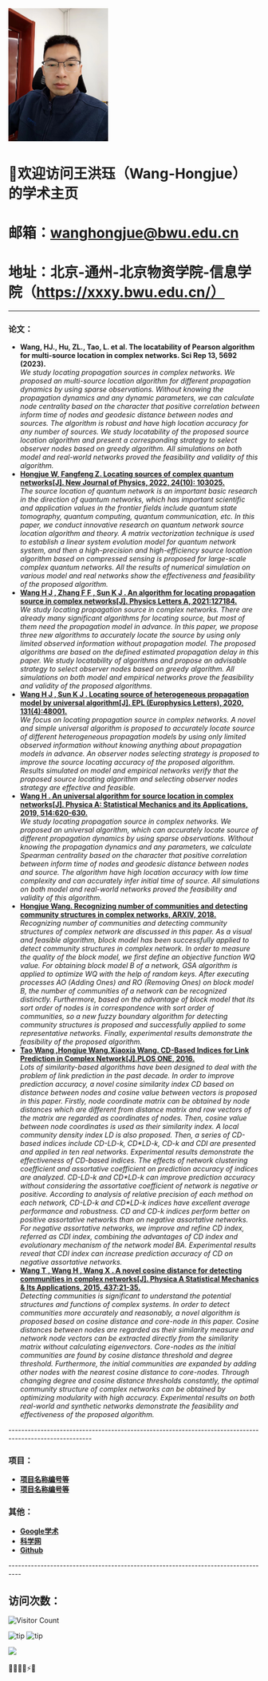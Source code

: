 <img src="./王洪珏.jpg" width="200px" alt="alt text">

# 🎉欢迎访问王洪珏（Wang-Hongjue）的学术主页
# 邮箱：wanghongjue@bwu.edu.cn
# 地址：北京-通州-北京物资学院-信息学院（https://xxxy.bwu.edu.cn/）

---------------------------------------------------------------
<h3>论文：</h3>
<ul>
	<li>
	<b>Wang, HJ., Hu, ZL., Tao, L. et al. The locatability of Pearson algorithm for multi-source location in complex networks. Sci Rep 13, 5692 (2023). </b></a>
	 <br/><i>We study locating propagation sources in complex networks. We proposed an multi-source location algorithm for different propagation dynamics by using sparse observations. Without knowing the propagation dynamics and any dynamic parameters, we can calculate node centrality based on the character that positive correlation between inform time of nodes and geodesic distance between nodes and sources. The algorithm is robust and have high location accuracy for any number of sources. We study locatability of the proposed source location algorithm and present a corresponding strategy to select observer nodes based on greedy algorithm. All simulations on both model and real-world networks proved the feasibility and validity of this algorithm.</i></li>
	<li><a href="https://iopscience.iop.org/article/10.1088/1367-2630/ac8db3">
	<b>Hongjue W, Fangfeng Z. Locating sources of complex quantum networks[J]. New Journal of Physics, 2022, 24(10): 103025.</b></a>
	 <br/><i>The source location of quantum network is an important basic research in the direction of quantum networks, which has important scientific and application values in the frontier fields include quantum state tomography, quantum computing, quantum communication, etc. In this paper, we conduct innovative research on quantum network source location algorithm and theory. A matrix vectorization technique is used to establish a linear system evolution model for quantum network system, and then a high-precision and high-efficiency source location algorithm based on compressed sensing is proposed for large-scale complex quantum networks. All the results of numerical simulation on various model and real networks show the effectiveness and feasibility of the proposed algorithm.</i></li>
	<li><a href="https://doi.org/10.1016/j.physleta.2021.127184">
	<b>Wang H J ,  Zhang F F ,  Sun K J . An algorithm for locating propagation source in complex networks[J]. Physics Letters A, 2021:127184.</b></a>
	 <br/><i>We study locating propagation source in complex networks. There are already many significant algorithms for locating source, but most of them need the propagation model in advance. In this paper, we propose three new algorithms to accurately locate the source by using only limited observed information without propagation model. The proposed algorithms are based on the defined estimated propagation delay in this paper. We study locatability of algorithms and propose an advisable strategy to select observer nodes based on greedy algorithm. All simulations on both model and empirical networks prove the feasibility and validity of the proposed algorithms.</i></li>
	<li><a href="https://epljournal.edpsciences.org/articles/epl/abs/2020/16/epl20259/epl20259.html">
	<b>Wang H J ,  Sun K J . Locating source of heterogeneous propagation model by universal algorithm[J]. EPL (Europhysics Letters), 2020, 131(4):48001.</b></a>
	 <br/><i>We focus on locating propagation source in complex networks. A novel and simple universal algorithm is proposed to accurately locate source of different heterogeneous propagation models by using only limited observed information without knowing anything about propagation models in advance. An observer nodes selecting strategy is proposed to improve the source locating accuracy of the proposed algorithm. Results simulated on model and empirical networks verify that the proposed source locating algorithm and selecting observer nodes strategy are effective and feasible. </i></li>
	<li><a href="https://doi.org/10.1016/j.physa.2018.09.114">
	<b>Wang H . An universal algorithm for source location in complex networks[J]. Physica A: Statistical Mechanics and its Applications, 2019, 514:620-630.</b></a>
	 <br/><i>We study locating propagation source in complex networks. We proposed an universal algorithm, which can accurately locate source of different propagation dynamics by using sparse observations. Without knowing the propagation dynamics and any parameters, we calculate Spearman centrality based on the character that positive correlation between inform time of nodes and geodesic distance between nodes and source. The algorithm have high location accuracy with low time complexity and can accurately infer initial time of source. All simulations on both model and real-world networks proved the feasibility and validity of this algorithm.</i></li>
	<li><a href="https://arxiv.org/abs/1803.06591">
	<b>Hongjue Wang. Recognizing number of communities and detecting community structures in complex networks, ARXIV, 2018.</b></a>
	 <br/><i>Recognizing number of communities and detecting community structures of complex network are discussed in this paper. As a visual and feasible algorithm, block model has been successfully applied to detect community structures in complex network. In order to measure the quality of the block model, we first define an objective function WQ value. For obtaining block model B of a network, GSA algorithm is applied to optimize WQ with the help of random keys. After executing processes AO (Adding Ones) and RO (Removing Ones) on block model B, the number of communities of a network can be recognized distinctly. Furthermore, based on the advantage of block model that its sort order of nodes is in correspondence with sort order of communities, so a new fuzzy boundary algorithm for detecting community structures is proposed and successfully applied to some representative networks. Finally, experimental results demonstrate the feasibility of the proposed algorithm.</i></li>
	<li><a href="https://doi.org/10.1371/journal.pone.0146727">
	<b>Tao Wang ,Hongjue Wang,Xiaoxia Wang. CD-Based Indices for Link Prediction in Complex Network[J].PLOS ONE, 2016.</b></a>
	 <br/><i>Lots of similarity-based algorithms have been designed to deal with the problem of link prediction in the past decade. In order to improve prediction accuracy, a novel cosine similarity index CD based on distance between nodes and cosine value between vectors is proposed in this paper. Firstly, node coordinate matrix can be obtained by node distances which are different from distance matrix and row vectors of the matrix are regarded as coordinates of nodes. Then, cosine value between node coordinates is used as their similarity index. A local community density index LD is also proposed. Then, a series of CD-based indices include CD-LD-k, CD*LD-k, CD-k and CDI are presented and applied in ten real networks. Experimental results demonstrate the effectiveness of CD-based indices. The effects of network clustering coefficient and assortative coefficient on prediction accuracy of indices are analyzed. CD-LD-k and CD*LD-k can improve prediction accuracy without considering the assortative coefficient of network is negative or positive. According to analysis of relative precision of each method on each network, CD-LD-k and CD*LD-k indices have excellent average performance and robustness. CD and CD-k indices perform better on positive assortative networks than on negative assortative networks. For negative assortative networks, we improve and refine CD index, referred as CDI index, combining the advantages of CD index and evolutionary mechanism of the network model BA. Experimental results reveal that CDI index can increase prediction accuracy of CD on negative assortative networks.</i></li>
	<li><a href="https://www.sciencedirect.com/science/article/abs/pii/S0378437115005233">
	<b>Wang T ,  Wang H ,  Wang X . A novel cosine distance for detecting communities in complex networks[J]. Physica A Statistical Mechanics & Its Applications, 2015, 437:21-35.</b></a>
	 <br/><i>Detecting communities is significant to understand the potential structures and functions of complex systems. In order to detect communities more accurately and reasonably, a novel algorithm is proposed based on cosine distance and core-node in this paper. Cosine distances between nodes are regarded as their similarity measure and network node vectors can be extracted directly from the similarity matrix without calculating eigenvectors. Core-nodes as the initial communities are found by cosine distance threshold and degree threshold. Furthermore, the initial communities are expanded by adding other nodes with the nearest cosine distance to core-nodes. Through changing degree and cosine distance thresholds constantly, the optimal community structure of complex networks can be obtained by optimizing modularity with high accuracy. Experimental results on both real-world and synthetic networks demonstrate the feasibility and effectiveness of the proposed algorithm.</i></li>
</ul>
--------------------------------------------------------------------------------------------------------
<h3>项目：</h3>
<ul>
      <li><td><a href="wang448721577.github.io"><b>项目名称编号等</b></a></td></li>
      <li><td><a href="wang448721577.github.io"><b>项目名称编号等</b></a></td></li>
</ul>

<h3>其他：</h3>
<ul>
      <li><td><a href="https://scholar.google.com/citations?hl=zh-CN&user=ywyxk5wAAAAJ&view_op=list_works&gmla=ABEO0YoM9Bp625IppC9tXp0Ud06He_bk0-HJfdcfhHNrcR9lt2cJpxsdh3des9xfL9wx7hiQ9OmeE5iISBUJGZPZjslv6neM76ziTOiPqz9j43ljeRHHx6Ojwuy4mP0yD_UHgmU"><b>Google学术</b></a></td></li>
      <li><td><a href="https://blog.sciencenet.cn/home.php"><b>科学网</b></a></td></li>
      <li><td><a href="https://github.com/wang448721577"><b>Github</b></a></td></li>
</ul>
----------------------------------------------------------------------------------

## 访问次数：
![Visitor Count](https://profile-counter.glitch.me/{wang448721577}/count.svg)

![tip](https://badgen.net/badge/MATLAB/2023/orange?icon=MATLAB)     ![tip](https://badgen.net/badge/python/3.1.6/green?icon=packagephobia)

<img src="https://emojis.slackmojis.com/emojis/images/1531849430/4246/blob-sunglasses.gif?1531849430" width="50"/>

💖🎉😄✨⚡🍵

